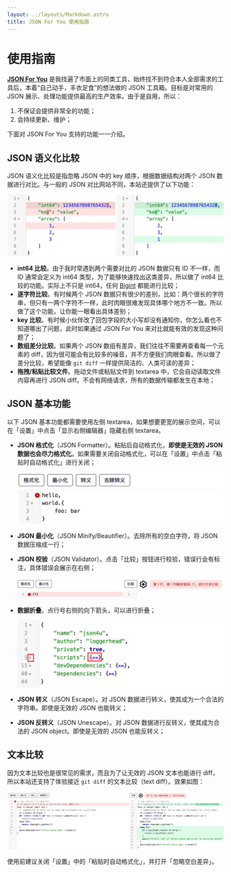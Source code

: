 ```yaml
---
layout: ../layouts/Markdown.astro
title: JSON For You 使用指南
---
```


# 使用指南

**[JSON For You](https://json4u.com)** 是我找遍了市面上的同类工具，始终找不到符合本人全部需求的工具后，本着“自己动手，丰衣足食”的想法做的 JSON 工具箱。目标是对常用的 JSON 展示、处理功能提供最高的生产效率。由于是自用，所以：

1. 不保证会提供非常全的功能；
2. 会持续更新、维护；

下面对 JSON For You 支持的功能一一介绍。

## JSON 语义化比较

JSON 语义化比较是指忽略 JSON 中的 key 顺序，根据数据结构对两个 JSON 数据进行对比。与一般的 JSON 对比网站不同，本站还提供了以下功能：

![JSON diff example](./public/guide/diff.png)

- **int64 比较**。由于我时常遇到两个需要对比的 JSON 数据只有 ID 不一样，而 ID 通常会定义为 int64 类型，为了能够快速找出这类差异，所以做了 int64 比较的功能。实际上不只是 int64，任何 [Bigint](https://developer.mozilla.org/zh-CN/docs/Web/JavaScript/Reference/Global_Objects/BigInt) 都能进行比较；
- **逐字符比较**。有时候两个 JSON 数据只有很少的差别，比如：两个很长的字符串，但只有一两个字符不一样，此时肉眼很难发现具体哪个地方不一致。所以做了这个功能，让你能一眼看出具体差别；
- **key 比较**。有时候小伙伴改了回包字段的大小写却没有通知你，你怎么看也不知道哪出了问题，此时如果通过 JSON For You 来对比就能有效的发现这种问题了；
- **数组差分比较**。如果两个 JSON 数组有差异，我们往往不需要再查看每一个元素的 diff，因为很可能会有比较多的噪音，并不方便我们肉眼查看。所以做了差分比较，希望能像 `git diff` 一样提供简洁的、人类可读的差异；
- **拖拽/粘贴比较文件**。拖动文件或粘贴文件到 textarea 中，它会自动读取文件内容再进行 JSON diff。不会有网络请求，所有的数据传输都发生在本地；

## JSON 基本功能

以下 JSON 基本功能都需要使用左侧 textarea，如果想要更宽的展示空间，可以在「设置」中点击「显示右侧编辑器」隐藏右侧 textarea。

- **JSON 格式化**（JSON Formatter）。粘贴后自动格式化，**即使是无效的 JSON 数据也会尽力格式化**。如果需要关闭自动格式化，可以在「设置」中点击「粘贴时自动格式化」进行关闭；

  ![JSON format example](./public/guide/format.png)

- **JSON 最小化**（JSON Minify/Beautifier）。去除所有的空白字符，将 JSON 数据压缩成一行；
- **JSON 校验**（JSON Validator）。点击「比较」按钮进行校验，错误行会有标注，具体错误会展示在右侧；

  ![JSON validate example](./public/guide/valid.png)

- **数据折叠**。点行号右侧的向下箭头，可以进行折叠；

  ![JSON fold example](./public/guide/fold.png)

- **JSON 转义**（JSON Escape）。对 JSON 数据进行转义，使其成为一个合法的字符串。即使是无效的 JSON 也能转义；
- **JSON 反转义**（JSON Unescape）。对 JSON 数据进行反转义，使其成为合法的 JSON object。即使是无效的 JSON 也能反转义；

## 文本比较

因为文本比较也是很常见的需求，而且为了让无效的 JSON 文本也能进行 diff，所以本站还支持了体验接近 `git diff` 的文本比较（text diff）。效果如图：

![text diff example](./public/guide/text-diff.png)

使用前建议关闭「设置」中的「粘贴时自动格式化」，并打开「忽略空白差异」。
